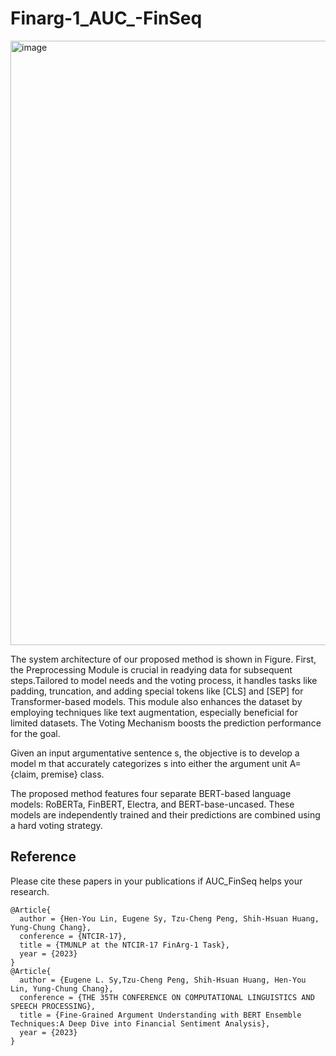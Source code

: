 # Finarg-1_AUC_-FinSeq
<img width="967" alt="image" src="https://github.com/nlptmu/Finarg-1_ARC_-BDF4NLI/assets/113884253/2ca99174-8508-4cae-8812-876ef1d3ea01">  

The system architecture of our proposed method is shown in Figure.
First, the Preprocessing Module is crucial in readying data for subsequent steps.Tailored to model needs and the voting process, it handles tasks like padding, truncation, and adding special tokens like [CLS] and [SEP] for Transformer-based models. This module also enhances the dataset by employing techniques like text augmentation, especially beneficial for limited datasets. The Voting Mechanism boosts the prediction performance for the goal.

Given an input argumentative sentence s, the objective is to develop a model m that accurately categorizes s into either the argument unit A={claim, premise} class. 

The proposed method features four separate BERT-based language models: RoBERTa, FinBERT, Electra, and BERT-base-uncased. These models are independently trained and their predictions are combined using a hard voting strategy.

## Reference
Please cite these papers in your publications if AUC_FinSeq helps your research.

    @Article{
      author = {Hen-You Lin, Eugene Sy, Tzu-Cheng Peng, Shih-Hsuan Huang, Yung-Chung Chang},
      conference = {NTCIR-17},
      title = {TMUNLP at the NTCIR-17 FinArg-1 Task},
      year = {2023}
    }
    @Article{
      author = {Eugene L. Sy,Tzu-Cheng Peng, Shih-Hsuan Huang, Hen-You Lin, Yung-Chung Chang},
      conference = {THE 35TH CONFERENCE ON COMPUTATIONAL LINGUISTICS AND SPEECH PROCESSING},
      title = {Fine-Grained Argument Understanding with BERT Ensemble Techniques:A Deep Dive into Financial Sentiment Analysis},
      year = {2023}
    }
